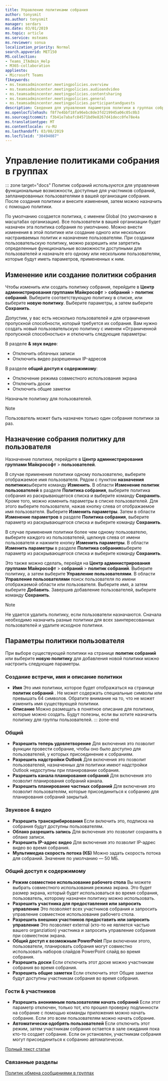 ```yaml
---
title: Управление политиками собрания
author: tonysmit
ms.author: tonysmit
manager: serdars
ms.date: 03/01/2019
ms.topic: article
ms.service: msteams
ms.reviewer: sonua
localization_priority: Normal
search.appverid: MET150
MS.collection:
- Teams_ITAdmin_Help
- M365-collaboration
appliesto:
- Microsoft Teams
f1keywords:
- ms.teamsadmincenter.meetingpolicies.overview
- ms.teamsadmincenter.meetingpolicies.audioandvideo
- ms.teamsadmincenter.meetingpolicies.contentsharing
- ms.teamsadmincenter.meetingpolicies.general
- ms.teamsadmincenter.meetingpolicies.participantandguests
description: Сведения для управления параметров политики в группах собрания.
ms.openlocfilehash: f8f7e4bbf18fa96ebc8de3fd219945a06c05c0b3
ms.sourcegitcommit: f3b41e7abafc84571bd9e8267d41decc0fe78e4a
ms.translationtype: MT
ms.contentlocale: ru-RU
ms.lasthandoff: 03/08/2019
ms.locfileid: "30494087"
---
```

# <a name="manage-meeting-policies-in-teams"></a>Управление политиками собрания в группах

::: zone target="docs"
Политик собраний используются для управления функциональные возможности, доступные для участников собраний, запланированных пользователями в вашей организации собрания. После создания политики и внесите изменения, затем можно назначить с помощью политики. 

По умолчанию создается политика, с именем Global (по умолчанию в масштабах организации). Все пользователи в вашей организации будет назначен эта политика собрания по умолчанию. Можно внести изменения в этой политике или создание одного или нескольких настраиваемых политик и назначение пользователям. При создании пользовательскую политику, можно разрешить или запретить определенные функциональные возможности доступными для пользователей и назначьте его одному или нескольким пользователям, которые будут иметь параметров, примененных к ним. 

## <a name="change-or-create-a-meeting-policy"></a>Изменение или создание политики собрания

Чтобы изменить или создать политику собрания, перейдите в **Центр администрирования группами Майкрософт** > **собраний** > **политик собраний**. Выберите соответствующую политику в списке, или выберите **новую политику**. Выберите параметры, а затем выберите **Сохранить**.

Допустим, у вас есть несколько пользователей и для ограничения пропускной способности, который требуется их собрания. Вам нужно создать новый пользовательскую политику с именем «Ограниченной пропускной способностью» и отключить следующие параметры:

В разделе **& звук видео**:
- Отключить облачных записи
- Отключить видео разрешенных IP-адресов

В разделе **общий доступ к содержимому**:
- Отключение режима совместного использования экрана
- Отключить доски
- Отключить общие заметки

Назначьте политику для пользователей.

> [!NOTE] 
> Пользователь может быть назначен только один собрания политики за раз. 

## <a name="assign-a-meeting-policy-to-a-user"></a>Назначение собрания политику для пользователя

Назначение политики, перейдите в **Центр администрирования группами Майкрософт** > **пользователей**. 
 
В случае применения политики одному пользователю, выберите отображаемое имя пользователя. Рядом с пунктом **назначения политики**выберите команду **Изменить**. В области **Изменение политик пользователей** в разделе **Политика собрания**, выберите политика собрания из раскрывающегося списка и выберите команду **Сохранить**. Кроме того, можно изменить параметры в списке пользователей. Для этого выберите пользователя, нажав кнопку слева от отображаемое имя пользователя. Выберите **Изменить параметры**. Затем в области **Изменение параметров** в разделе **Политика собрания**, выберите параметр из раскрывающегося списка и выберите команду **Сохранить**. 
 
В случае применения политики более чем одному пользователю, выберите каждого из пользователей, щелкнув слева от имени пользователя и нажмите кнопку **Изменить параметры**. В области **Изменить параметры** в разделе **Политика собрания**выберите параметр из раскрывающегося списка и выберите команду **Сохранить**.
 
Это также можно сделать, перейдя на **Центр администрирования группами Майкрософт** > **собраний** >  **политик собраний**. Выберите политику, а затем выберите **Управление пользователями**. В области **Управление пользователями** поиск пользователя по имени отображаемой области или пользователя. Выберите имя, а затем выберите **Добавить**. Завершив добавление пользователей, выберите команду **Сохранить**.

> [!NOTE] 
> Не удается удалить политику, если пользователи назначаются. Сначала необходимо назначить разные политики для всех заинтересованных пользователей и удалите исходное политики.
 
 
## <a name="user-policy-settings"></a>Параметры политики пользователя

При выборе существующей политики на странице **политик собраний** или выберите **новую политику** для добавления новой политики можно настроить следующие параметры.

### <a name="new-meeting-policy-name-and-description"></a>Создание встречи, имя и описание политики
   - **Имя** Это имя политики, которое будет отображаться на странице **политик собраний** . Не может содержать специальные символы или превышать 64 символов. Обратите внимание на то, что не может изменить имя существующей политики.
   - **Описание** Можно размещать в понятное описание для политики, которые можно создать. Будут полезны, если вы хотите назначить политику для группы пользователей.
::: zone-end 

<a name="bkgeneral"> </a>
### <a name="general"></a>Общий
   - **Разрешить теперь удовлетворение** Для включения это позволит функции провести собрание, чтобы оно было доступно для пользователей, у которых присоединение к собраниям.
   - **Разрешить надстройки Outlook** Для включения это позволит пользователей, назначенных для политики имеют надстройки Outlook недоступны при планировании собрания.
   - **Разрешить канала планирования собраний** Для включения это позволит планирования собраний канала.
   - **Разрешить планирование частных собраний** Для включения это позволит пользователям, которые присоединиться к собранию для планирования собраний закрытый.

<a name="bkaudioandvideo"> </a>

### <a name="audio--video"></a>Звуковое & видео
   - **Разрешить транскрибирования** Если включить это, подписка на собрания будут доступны пользователям.
   - **Облако разрешить запись** Для включения это позволит сохранять в облаке записи.
   - **Разрешить IP-адрес видео** Для включения это позволит IP-адрес видео во время собрания.
   - **Мультимедиа скорость потока (КБ)** Можно задать скорость потока для собраний. Значение по умолчанию — 50 МБ.

<a name="bkcontentsharing"> </a>

### <a name="content-sharing"></a>Общий доступ к содержимому
   - **Режим совместное использование рабочего стола** Вы можете выбрать совместного использования режима экрана. Это будет размер экрана, который будет использоваться во время собрания, пользователь, которому назначен политику можно использовать.
   - **Разрешить участника для предоставления или запросить управление** Это позволяет всех участников собрания и запросить управление совместное использование рабочего стола.
   - **Разрешить внешних участников предоставить или запросить управление** Это позволяет external (кто-то не является частью вашего organziation) участника и запросить управление собрания при совместном экрана.
   - **Общий доступ к возможным PowerPoint** При включении этого, пользователи, планировать собрания могут совместно использовать наборов слайдов PowerPoint слайд во время собрания.
   - **Разрешить доски** Если отключить этот доске можно участникам собрания во время собрания.
   - **Разрешить общие заметки** Если отключить этот Общие заметки будут доступны участникам собрания во время собрания.

<a name="bkparticipantsandguests"> </a>

### <a name="participants--guests"></a>Гости & участников
   - **Разрешить анонимным пользователям начать собраний** Если этот параметр отключен, только тот, кто прошел проверку подлинности на собрание с помощью команды приложения можно начать собрание. Если это всем пользователям можно начать собрание.
   - **Автоматически одобрять пользователей** Если отключить этот режим, затем участникам собрания остается в зале ожидания пока кто-то создает собрание. Если он установлен, участникам собрания могут присоединиться к собранию автоматически.

[Полный текст статьи](meeting-policies-in-teams.md)

### <a name="related-topics"></a>Связанные разделы
[Политик обмена сообщениями в группах](messaging-policies-in-teams.md)